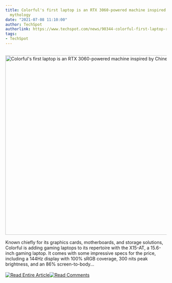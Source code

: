 ```yaml
---
title: Colorful's first laptop is an RTX 3060-powered machine inspired by Chinese
  mythology
date: "2021-07-08 11:10:00"
author: TechSpot
authorlink: https://www.techspot.com/news/90344-colorful-first-laptop-rtx-3060-powered-machine-inspired.html
tags:
- TechSpot
---
```

<a href="https://www.techspot.com/news/90344-colorful-first-laptop-rtx-3060-powered-machine-inspired.html" target="_blank"><img src="https://static.techspot.com/images2/news/ts3_thumbs/2021/07/2021-07-08-ts3_thumbs-b52.jpg" width="800" height="560" style="padding: 15px 0" title="Colorful's first laptop is an RTX 3060-powered machine inspired by Chinese mythology" /></a><br />Known chiefly for its graphics cards, motherboards, and storage solutions, Colorful is adding gaming laptops to its repertoire with the X15-AT, a 15.6-inch gaming laptop. It comes with some impressive specs for the price, including a 144Hz display with 100% sRGB coverage, 300 nits peak brightness, and an 86% screen-to-body...<br /><br /><a href="https://www.techspot.com/news/90344-colorful-first-laptop-rtx-3060-powered-machine-inspired.html"><img src="https://static.techspot.com/images/rss/rss_buttons_01.png" border="0" alt="Read Entire Article" /></a><a href="https://www.techspot.com/news/90344-colorful-first-laptop-rtx-3060-powered-machine-inspired.html#comments"><img src="https://static.techspot.com/images/rss/rss_buttons_02.png" border="0" alt="Read Comments" /></a><br /><br />